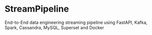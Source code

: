 # StreamPipeline
End-to-End data engineering streaming pipeline using FastAPI, Kafka, Spark, Cassandra, MySQL, Superset and Docker
